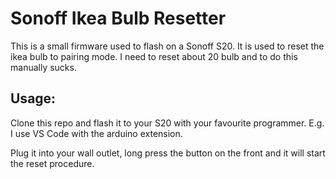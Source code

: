 # Sonoff Ikea Bulb Resetter

This is a small firmware used to flash on a Sonoff S20. It is used to reset the ikea bulb to pairing mode. I need to reset about 20 bulb and to do this manually sucks.

## Usage:

Clone this repo and flash it to your S20 with your favourite programmer. E.g. I use VS Code with the arduino extension.

Plug it into your wall outlet, long press the button on the front and it will start the reset procedure.